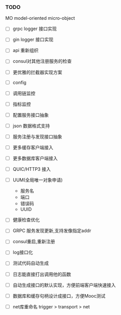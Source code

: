 ### TODO

MO
    model-oriented
    micro-object


- [ ] grpc logger 接口实现
- [ ] gin logger 接口实现
- [ ] api 重新组织
- [ ] consul对其他注册服务的检查
- [ ] 更优雅的拦截器实现方案
- [ ] config
- [ ] 调用链监控
- [ ] 指标监控
- [ ] 配置服务接口抽象
- [ ] json 数据格式支持
- [ ] 服务注册与发现接口抽象
- [ ] 更多缓存客户端接入
- [ ] 更多数据库客户端接入
- [ ] QUIC/HTTP3 接入
- [ ] UUM(全局唯一对象申请)
    - 服务名
    - 端口
    - 错误码
    - UUID

- [ ] 健康检查优化
- [ ] GRPC 服务发现更新,支持发像指定addr
- [ ] consul重启,重新注册
- [ ] log接口化
- [ ] 测试代码自动生成
- [ ] 日志能直接打出调用他的函数
- [ ] 自动生成接口的默认实现，方便前端客户端快速接入
- [ ] 数据库和缓存句柄设计成接口，方便Mooc测试
- [ ] net库重命名 trigger > transport > net


